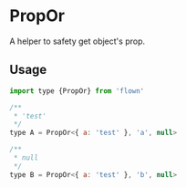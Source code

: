 # PropOr

A helper to safety get object's prop.

## Usage

```js
import type {PropOr} from 'flown'

/**
 * 'test'
 */
type A = PropOr<{ a: 'test' }, 'a', null>

/**
 * null
 */
type B = PropOr<{ a: 'test' }, 'b', null>
